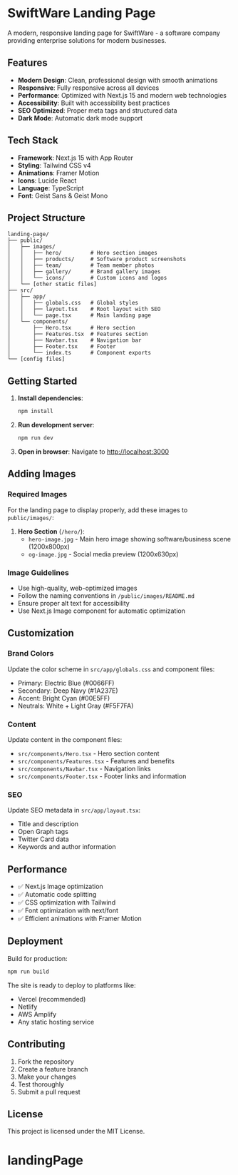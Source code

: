 # SwiftWare Landing Page

A modern, responsive landing page for SwiftWare - a software company providing enterprise solutions for modern businesses.

## Features

- **Modern Design**: Clean, professional design with smooth animations
- **Responsive**: Fully responsive across all devices
- **Performance**: Optimized with Next.js 15 and modern web technologies
- **Accessibility**: Built with accessibility best practices
- **SEO Optimized**: Proper meta tags and structured data
- **Dark Mode**: Automatic dark mode support

## Tech Stack

- **Framework**: Next.js 15 with App Router
- **Styling**: Tailwind CSS v4
- **Animations**: Framer Motion
- **Icons**: Lucide React
- **Language**: TypeScript
- **Font**: Geist Sans & Geist Mono

## Project Structure

```
landing-page/
├── public/
│   ├── images/
│   │   ├── hero/         # Hero section images
│   │   ├── products/     # Software product screenshots
│   │   ├── team/         # Team member photos
│   │   ├── gallery/      # Brand gallery images
│   │   └── icons/        # Custom icons and logos
│   └── [other static files]
├── src/
│   ├── app/
│   │   ├── globals.css   # Global styles
│   │   ├── layout.tsx    # Root layout with SEO
│   │   └── page.tsx      # Main landing page
│   └── components/
│       ├── Hero.tsx      # Hero section
│       ├── Features.tsx  # Features section
│       ├── Navbar.tsx    # Navigation bar
│       ├── Footer.tsx    # Footer
│       └── index.ts      # Component exports
└── [config files]
```

## Getting Started

1. **Install dependencies**:
   ```bash
   npm install
   ```

2. **Run development server**:
   ```bash
   npm run dev
   ```

3. **Open in browser**:
   Navigate to [http://localhost:3000](http://localhost:3000)

## Adding Images

### Required Images
For the landing page to display properly, add these images to `public/images/`:

1. **Hero Section** (`/hero/`):
   - `hero-image.jpg` - Main hero image showing software/business scene (1200x800px)
   - `og-image.jpg` - Social media preview (1200x630px)

### Image Guidelines
- Use high-quality, web-optimized images
- Follow the naming conventions in `/public/images/README.md`
- Ensure proper alt text for accessibility
- Use Next.js Image component for automatic optimization

## Customization

### Brand Colors
Update the color scheme in `src/app/globals.css` and component files:
- Primary: Electric Blue (#0066FF)
- Secondary: Deep Navy (#1A237E)
- Accent: Bright Cyan (#00E5FF)
- Neutrals: White + Light Gray (#F5F7FA)

### Content
Update content in the component files:
- `src/components/Hero.tsx` - Hero section content
- `src/components/Features.tsx` - Features and benefits
- `src/components/Navbar.tsx` - Navigation links
- `src/components/Footer.tsx` - Footer links and information

### SEO
Update SEO metadata in `src/app/layout.tsx`:
- Title and description
- Open Graph tags
- Twitter Card data
- Keywords and author information

## Performance

- ✅ Next.js Image optimization
- ✅ Automatic code splitting
- ✅ CSS optimization with Tailwind
- ✅ Font optimization with next/font
- ✅ Efficient animations with Framer Motion

## Deployment

Build for production:
```bash
npm run build
```

The site is ready to deploy to platforms like:
- Vercel (recommended)
- Netlify
- AWS Amplify
- Any static hosting service

## Contributing

1. Fork the repository
2. Create a feature branch
3. Make your changes
4. Test thoroughly
5. Submit a pull request

## License

This project is licensed under the MIT License.
# landingPage
